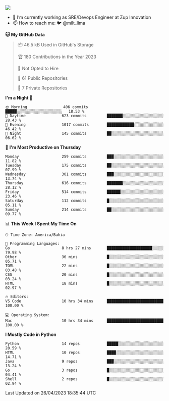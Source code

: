 ![](https://komarev.com/ghpvc/?username=miltlima&color=blue)
                 

- 🔭 I’m currently working as SRE/Devops Engineer at Zup Innovation
- 📫 How to reach me: 🐦 @milt_lima

<!--START_SECTION:waka-->
**🐱 My GitHub Data** 

> 📦 46.5 kB Used in GitHub's Storage 
 > 
> 🏆 180 Contributions in the Year 2023
 > 
> 🚫 Not Opted to Hire
 > 
> 📜 61 Public Repositories 
 > 
> 🔑 7 Private Repositories 
 > 
**I'm a Night 🦉** 

```text
🌞 Morning                406 commits         █████░░░░░░░░░░░░░░░░░░░░   18.53 % 
🌆 Daytime                623 commits         ███████░░░░░░░░░░░░░░░░░░   28.43 % 
🌃 Evening                1017 commits        ████████████░░░░░░░░░░░░░   46.42 % 
🌙 Night                  145 commits         ██░░░░░░░░░░░░░░░░░░░░░░░   06.62 % 
```
📅 **I'm Most Productive on Thursday** 

```text
Monday                   259 commits         ███░░░░░░░░░░░░░░░░░░░░░░   11.82 % 
Tuesday                  175 commits         ██░░░░░░░░░░░░░░░░░░░░░░░   07.99 % 
Wednesday                301 commits         ███░░░░░░░░░░░░░░░░░░░░░░   13.74 % 
Thursday                 616 commits         ███████░░░░░░░░░░░░░░░░░░   28.12 % 
Friday                   514 commits         ██████░░░░░░░░░░░░░░░░░░░   23.46 % 
Saturday                 112 commits         █░░░░░░░░░░░░░░░░░░░░░░░░   05.11 % 
Sunday                   214 commits         ██░░░░░░░░░░░░░░░░░░░░░░░   09.77 % 
```


📊 **This Week I Spent My Time On** 

```text
🕑︎ Time Zone: America/Bahia

💬 Programming Languages: 
Go                       8 hrs 27 mins       ████████████████████░░░░░   79.98 % 
Other                    36 mins             █░░░░░░░░░░░░░░░░░░░░░░░░   05.71 % 
TOML                     22 mins             █░░░░░░░░░░░░░░░░░░░░░░░░   03.48 % 
CSS                      20 mins             █░░░░░░░░░░░░░░░░░░░░░░░░   03.24 % 
HTML                     18 mins             █░░░░░░░░░░░░░░░░░░░░░░░░   02.97 % 

🔥 Editors: 
VS Code                  10 hrs 34 mins      █████████████████████████   100.00 % 

💻 Operating System: 
Mac                      10 hrs 34 mins      █████████████████████████   100.00 % 
```

**I Mostly Code in Python** 

```text
Python                   14 repos            █████░░░░░░░░░░░░░░░░░░░░   20.59 % 
HTML                     10 repos            ████░░░░░░░░░░░░░░░░░░░░░   14.71 % 
Java                     9 repos             ███░░░░░░░░░░░░░░░░░░░░░░   13.24 % 
Go                       3 repos             █░░░░░░░░░░░░░░░░░░░░░░░░   04.41 % 
Shell                    2 repos             █░░░░░░░░░░░░░░░░░░░░░░░░   02.94 % 
```




 Last Updated on 26/04/2023 18:35:44 UTC
<!--END_SECTION:waka-->
